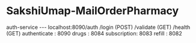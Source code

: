 # SakshiUmap-MailOrderPharmacy

auth-service  --- localhost:8090/auth 
                                /login (POST)
                                /validate (GET)
                                /health (GET)
authenticate : 8090 
drugs : 8084 
subscription: 8083 
refill : 8082
